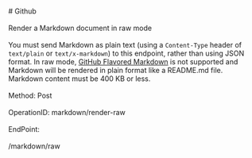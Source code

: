 <br>#     Github</br>
<br>Render a Markdown document in raw mode</br>
<br>You must send Markdown as plain text (using a `Content-Type` header of `text/plain` or `text/x-markdown`) to this endpoint, rather than using JSON format. In raw mode, [GitHub Flavored Markdown](https://github.github.com/gfm/) is not supported and Markdown will be rendered in plain format like a README.md file. Markdown content must be 400 KB or less.</br>
<br>Method: Post</br>
<br>OperationID: markdown/render-raw</br>
<br>EndPoint:</br>
<br>/markdown/raw</br>
